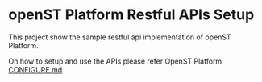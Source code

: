 # openST Platform Restful APIs Setup

This project show the sample restful api implementation of openST Platform.

On how to setup and use the APIs please refer OpenST Platform [CONFIGURE.md](https://github.com/OpenSTFoundation/openst-platform/blob/develop/CONFIGURE.md).
